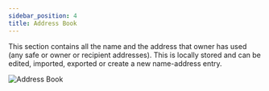 ```yaml
---
sidebar_position: 4
title: Address Book
---
```


This section contains all the name and the address that owner has used (any safe or owner or recipient addresses). This is locally stored and can be edited, imported, exported or create a new name-address entry.

![Address Book](/img/pyxis-safe/address_book_1.png)
